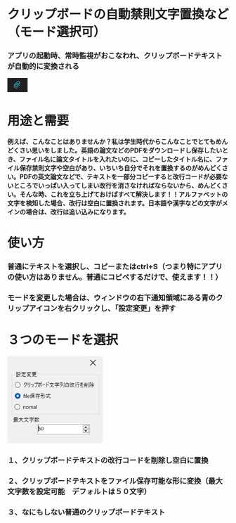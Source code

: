 # クリップボードの自動禁則文字置換など（モード選択可）
### アプリの起動時、常時監視がおこなわれ、クリップボードテキストが自動的に変換される
![icon](/clipicon.png) 

# 用途と需要
#### 例えば、こんなことはありませんか？私は学生時代からこんなことでとてもめんどくさい思いをしました。英語の論文などのPDFをダウンロードし保存したいとき、ファイル名に論文タイトルを入れたいのに、コピーしたタイトル名に、ファイル保存禁則文字や空白があり、いちいち自分でそれを置換するのがめんどくさい。PDFの英文論文などで、テキストを一部分コピーすると改行コードが必要ないところでいっぱい入ってしまい改行を消さなければならないから、めんどくさい。そんな時、これを立ち上げておけばすべて解決します！！アルファベットの文字を検知した場合、改行は空白に置換されます。日本語や漢字などの文字がメインの場合は、改行は追い込みになります。

# 使い方
### 普通にテキストを選択し、コピーまたはctrl+S（つまり特にアプリの使い方はありません。普通にコピペするだけで、使えます！！）
### モードを変更した場合は、ウィンドウの右下通知領域にある青のクリップアイコンを右クリックし、「設定変更」を押す

# ３つのモードを選択
![icon](/settingsimage.png)
###   １、クリップボードテキストの改行コードを削除し空白に置換
###   ２、クリップボードテキストをファイル保存可能な形に変換（最大文字数を設定可能　デフォルトは５０文字）
###   ３、なにもしない普通のクリップボードテキスト
